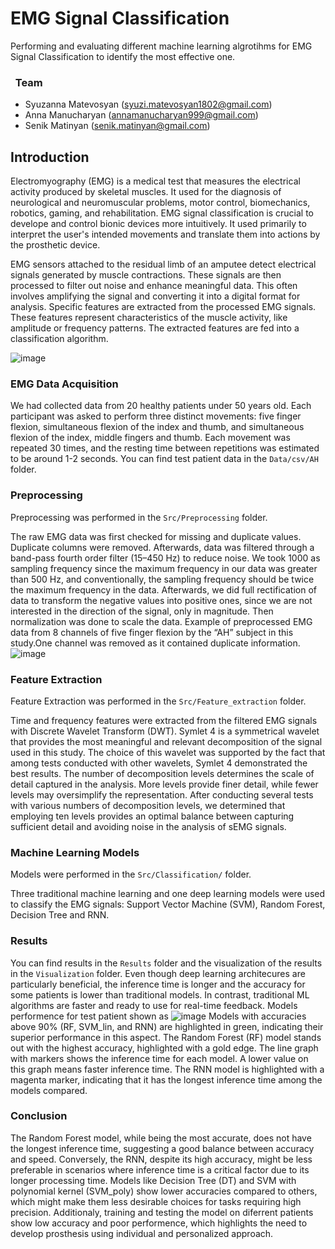 <h1 align="left">EMG Signal Classification</h1>

Performing and evaluating different machine learning algrotihms for EMG Signal Classification to identify the most effective one.

### &nbsp; Team

 - Syuzanna Matevosyan (syuzi.matevosyan1802@gmail.com)
 - Anna Manucharyan (annamanucharyan999@gmail.com)
 - Senik Matinyan (senik.matinyan@gmail.com)

## Introduction

Electromyography (EMG) is a medical test that measures the electrical activity produced by skeletal muscles.
It used for the diagnosis of neurological and neuromuscular problems, motor control, biomechanics, robotics, gaming, and rehabilitation. 
EMG signal classification is crucial to develope and control bionic devices more intuitively. It used primarily to interpret the user's intended movements and translate them into actions by the prosthetic device.

EMG sensors attached to the residual limb of an amputee detect electrical signals generated by muscle contractions. These signals are then processed to filter out noise and enhance meaningful data. This often involves amplifying the signal and converting it into a digital format for analysis. Specific features are extracted from the processed EMG signals. These features represent characteristics of the muscle activity, like amplitude or frequency patterns. The extracted features are fed into a classification algorithm.

![image](https://github.com/symatevo/EMG-Signal-Classification/assets/74954267/b568a226-6db1-475e-9031-133647aa2341)


### EMG Data Acquisition

We had collected data from 20 healthy patients under 50 years old. Each participant was asked to perform three distinct movements: five finger flexion, simultaneous flexion of the index and thumb, and simultaneous flexion of the index, middle fingers and thumb. Each movement was repeated 30 times, and the resting time between repetitions was estimated to be around 1-2 seconds. You can find test patient data in the `Data/csv/AH` folder.

### Preprocessing

Preprocessing was performed in the `Src/Preprocessing` folder.

The raw EMG data was first checked for missing and duplicate values. Duplicate columns were removed. Afterwards, data was filtered through a band-pass fourth order filter (15–450 Hz) to reduce noise. We took 1000 as sampling frequency since the maximum frequency in our data was greater than 500 Hz, and conventionally, the sampling frequency should be twice the maximum frequency in the data. Afterwards, we did full rectification of data to transform the negative values into positive ones, since we are not interested in the direction of the signal, only in magnitude. Then normalization was done to scale the data.
Example of preprocessed EMG data from 8 channels of five finger flexion by the “AH” subject in this study.One channel was removed as it contained duplicate information.
![image](https://github.com/symatevo/EMG-Signal-Classification/assets/74954267/2aef962a-3ccf-419d-b002-1a1789623acc)

### Feature Extraction

Feature Extraction was performed in the `Src/Feature_extraction` folder.

Time and frequency features were extracted from the filtered EMG signals with Discrete Wavelet Transform (DWT). Symlet 4 is a symmetrical wavelet that provides the most meaningful and relevant decomposition of the signal used in this study. The choice of this wavelet was supported by the fact that among tests conducted with other wavelets, Symlet 4 demonstrated the best results. The number of decomposition levels determines the scale of detail captured in the analysis. More levels provide finer detail, while fewer levels may oversimplify the representation. After conducting several tests with various numbers of decomposition levels, we determined that employing ten levels provides an optimal balance between capturing sufficient detail and avoiding noise in the analysis of sEMG signals.

### Machine Learning Models

Models were performed in the `Src/Classification/` folder.

Three traditional machine learning and one deep learning models were used to classify the EMG signals: Support Vector Machine (SVM), Random Forest, Decision Tree and RNN.

### Results

You can find results in the `Results` folder and the visualization of the results in the `Visualization` folder.
Even though deep learning architecures are particularly beneficial, the inference time is longer and the accuracy for some patients is lower than traditional models. In contrast, traditional ML algorithms are faster and ready to use for real-time feedback. Models performence for test patient shown as
![image](https://github.com/symatevo/EMG-Signal-Classification/assets/74954267/58c47c7f-5351-4344-8ae4-222baf33bfab)
Models with accuracies above 90% (RF, SVM_lin, and RNN) are highlighted in green, indicating their superior performance in this aspect. The Random Forest (RF) model stands out with the highest accuracy, highlighted with a gold edge.
The line graph with markers shows the inference time for each model. A lower value on this graph means faster inference time. The RNN model is highlighted with a magenta marker, indicating that it has the longest inference time among the models compared.

### Conclusion
The Random Forest model, while being the most accurate, does not have the longest inference time, suggesting a good balance between accuracy and speed.
Conversely, the RNN, despite its high accuracy, might be less preferable in scenarios where inference time is a critical factor due to its longer processing time.
Models like Decision Tree (DT) and SVM with polynomial kernel (SVM_poly) show lower accuracies compared to others, which might make them less desirable choices for tasks requiring high precision.
Additionaly, training and testing the model on diferrent patients show low accuracy and poor performence, which highlights the need to develop prosthesis using individual and personalized approach.






